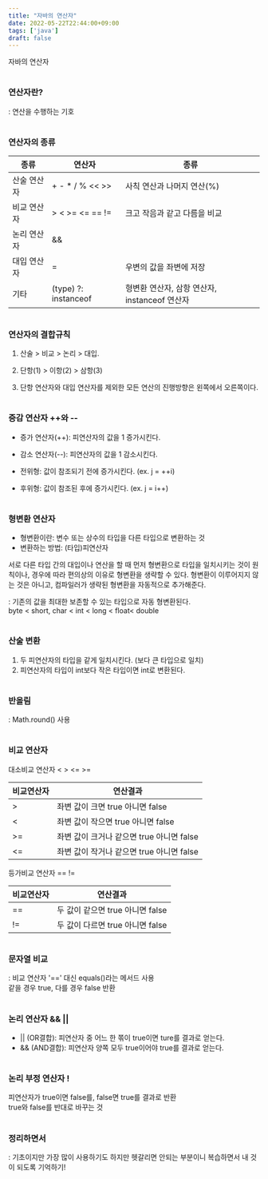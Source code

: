 ```yaml
---
title: "자바의 연산자"
date: 2022-05-22T22:44:00+09:00
tags: ['java']
draft: false
---
```


자바의 연산자
<!--more-->

#
### 연산자란?
: 연산을 수행하는 기호


#
### 연산자의 종류

| 종류     | 연산자                  | 종류                              |
|--------|----------------------|---------------------------------|
| 산술 연산자 | + - * / % << >>      | 사칙 연산과 나머지 연산(%)                |
| 비교 연산자 | > < >= <= == !=      | 크고 작음과 같고 다름을 비교                |
| 논리 연산자 | &&                   || ! & | ^ ~   |   그리고(AND)와 또는(OR)으로 조건을 연결  |
| 대입 연산자 | =                    | 우변의 값을 좌변에 저장                   |
| 기타     | (type) ?: instanceof | 형변환 연산자, 삼항 연산자, instanceof 연산자 |


#
### 연산자의 결합규칙
1. 산술 > 비교 > 논리 > 대입.

2. 단항(1) > 이항(2) > 삼항(3)

3. 단항 연산자와 대입 연산자를 제외한 모든 연산의 진행방향은 왼쪽에서 오른쪽이다.

#
### 증감 연산자 ++와 --
- 증가 연산자(++): 피연산자의 값을 1 증가시킨다.
- 감소 연산자(--): 피연산자의 값을 1 감소시킨다.  


- 전위형: 값이 참조되기 전에 증가시킨다. (ex. j = ++i)
- 후위형: 값이 참조된 후에 증가시킨다. (ex. j = i++)

#
### 형변환 연산자
- 형변환이란: 변수 또는 상수의 타입을 다른 타입으로 변환하는 것
- 변환하는 방법: (타입)피연산자

서로 다른 타입 간의 대입이나 연산을 할 때 먼저 형변환으로 타입을 일치시키는 것이 원칙이나,
경우에 따라 편의상의 이유로 형변환을 생략할 수 있다.
형변환이 이루어지지 않는 것은 아니고, 컴파일러가 생략된 형변환을 자동적으로 추가해준다.

: 기존의 값을 최대한 보존할 수 있는 타입으로 자동 형변환된다.  
byte < short, char < int < long < float< double

#
### 산술 변환
1. 두 피연산자의 타입을 같게 일치시킨다. (보다 큰 타입으로 일치)
2. 피연산자의 타입이 int보다 작은 타입이면 int로 변환된다.

#
### 반올림
: Math.round() 사용

#
### 비교 연산자

대소비교 연산자 < > <= >=

| 비교연산자 | 연산결과                         |
|-------|------------------------------|
| >     | 좌변 값이 크면 true 아니면 false      |
| <     | 좌변 값이 작으면 true 아니면 false     |
| >=    | 좌변 값이 크거나 같으면 true 아니면 false |
| <=    | 좌변 값이 작거나 같으면 true 아니면 false |


등가비교 연산자 == !=

| 비교연산자 | 연산결과                    |
|-------|-------------------------|
| ==    | 두 값이 같으면 true 아니면 false |
| !=    | 두 값이 다르면 true 아니면 false |

#
### 문자열 비교
: 비교 연산자 '==' 대신 equals()라는 메서드 사용   
같을 경우 true, 다를 경우 false 반환


#
### 논리 연산자 && ||
- || (OR결합): 피연산자 중 어느 한 쪾이 true이면 ture를 결과로 얻는다.
- && (AND결합): 피연산자 양쪽 모두 true이어야 true를 결과로 얻는다.


#
### 논리 부정 연산자 !
피연산자가 true이면 false를, false면 true를 결과로 반환   
true와 false를 반대로 바꾸는 것


#
### 정리하면서
: 기초이지만 가장 많이 사용하기도 하지만 헷갈리면 안되는 부분이니 복습하면서 내 것이 되도록 기억하기!